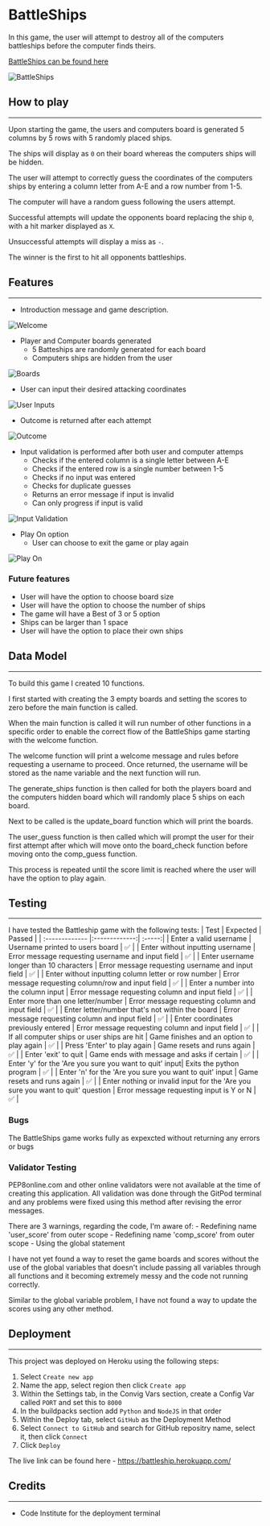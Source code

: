 # BattleShips
In this game, the user will attempt to destroy all of the computers battleships before the computer finds theirs.

[BattleShips can be found here](https://battleship.herokuapp.com/)

![BattleShips](/assets/images/battleships.png)
## How to play
-----
Upon starting the game, the users and computers board is generated 5 columns by 5 rows with 5 randomly placed ships.

The ships will display as `0` on their board whereas the computers ships will be hidden.

The user will attempt to correctly guess the coordinates of the computers ships by entering a column letter from A-E and a row number from 1-5.

The computer will have a random guess following the users attempt.

Successful attempts will update the opponents board replacing the ship `0`, with a hit marker displayed as `X`.

Unsuccessful attempts will display a miss as `-`.

The winner is the first to hit all opponents battleships.

## Features
-----
- Introduction message and game description.

![Welcome](/assets/images/welcome.png)

- Player and Computer boards generated
    - 5 Batteships are randomly generated for each board
    - Computers ships are hidden from the user

![Boards](/assets/images/boards.png)

- User can input their desired attacking coordinates

![User Inputs](/assets/images/user_input.png)

- Outcome is returned after each attempt

![Outcome](/assets/images/outcome.png)

- Input validation is performed after both user and computer attemps
    - Checks if the entered column is a single letter between A-E
    - Checks if the entered row is a single number between 1-5
    - Checks if no input was entered
    - Checks for duplicate guesses
    - Returns an error message if input is invalid
    - Can only progress if input is valid

![Input Validation](/assets/images/input_validation.png)

- Play On option
    - User can choose to exit the game or play again

![Play On](/assets/images/play_on.png)

### Future features

- User will have the option to choose board size
- User will have the option to choose the number of ships
- The game will have a Best of 3 or 5 option
- Ships can be larger than 1 space
- User will have the option to place their own ships

## Data Model
-----
To build this game I created 10 functions.

I first started with creating the 3 empty boards and setting the scores to zero before the main function is called.

When the main function is called it will run number of other functions in a specific order to enable the correct flow of the BattleShips game starting with the welcome function.

The welcome function will print a welcome message and rules before requesting a username to proceed.
Once returned, the username will be stored as the name variable and the next function will run.

The generate_ships function is then called for both the players board and the computers hidden board which will randomly place 5 ships on each board.

Next to be called is the update_board function which will print the boards.

The user_guess function is then called which will prompt the user for their first attempt after which will move onto the board_check function before moving onto the comp_guess function.

This process is repeated until the score limit is reached where the user will have the option to play again.


## Testing
-----
I have tested the Battleship game with the following tests:
| Test       | Expected           | Passed  |
| :------------- |:-------------:| :-----:|
| Enter a valid username      | Username printed to users board | ✅ |
| Enter without inputting username      | Error message requesting username and input field | ✅ |
| Enter username longer than 10 characters | Error message requesting username and input field | ✅ |
| Enter without inputting column letter or row number     | Error message requesting column/row and input field      |   ✅ |
| Enter a number into the column input | Error message requesting column and input field      | ✅ |
| Enter more than one letter/number | Error message requesting column and input field | ✅  |
| Enter letter/number that's not within the board | Error message requesting column and input field | ✅  |
| Enter coordinates previously entered  | Error message requesting column and input field |  ✅ |
| If all computer ships or user ships are hit  | Game finishes and an option to play again |  ✅ |
| Press 'Enter' to play again  | Game resets and runs again |  ✅ |
| Enter 'exit' to quit | Game ends with message and asks if certain |  ✅ |
| Enter 'y' for the 'Are you sure you want to quit' input| Exits the python program |  ✅ |
| Enter 'n' for the 'Are you sure you want to quit' input | Game resets and runs again |  ✅ |
| Enter nothing or invalid input for the 'Are you sure you want to quit' question | Error message requesting input is Y or N |  ✅ |

### Bugs

The BattleShips game works fully as expexcted without returning any errors or bugs

### Validator Testing

PEP8online.com and other online validators were not available at the time of creating this application.
All validation was done through the GitPod terminal and any problems were fixed using this method after revising the error messages.

There are 3 warnings, regarding the code, I'm aware of:
    - Redefining name 'user_score' from outer scope
    - Redefining name 'comp_score' from outer scope
    - Using the global statement

I have not yet found a way to reset the game boards and scores without the use of the global variables that doesn't include passing all variables through all functions and it becoming extremely messy and the code not running correctly.

Similar to the global variable problem, I have not found a way to update the scores using any other method.

## Deployment
-----
This project was deployed on Heroku using the following steps:

1. Select `Create new app`
2. Name the app, select region then click `Create app`
3. Within the Settings tab, in the Convig Vars section, create a Config Var called `PORT` and set this to `8000`
4. In the buildpacks section add `Python` and `NodeJS` in that order
5. Within the Deploy tab, select `GitHub` as the Deployment Method
6. Select `Connect to GitHub` and search for GitHub repositry name, select it, then click `Connect`
7. Click `Deploy`

The live link can be found here - https://battleship.herokuapp.com/

## Credits
-----
- Code Institute for the deployment terminal